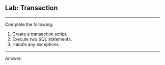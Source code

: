 ## Lab: Transaction
---
Complete the following:

1. Create a transaction script.
2. Execute two SQL statements.
3. Handle any exceptions.
---
Answer:
